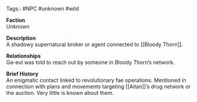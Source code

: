 Tags:: #NPC #unknown #wild

**Faction**  
Unknown

**Description**  
A shadowy supernatural broker or agent connected to [[Bloody Thorn]].

**Relationships**  
Ga-eul was told to reach out by someone in Bloody Thorn’s network.

**Brief History**  
An enigmatic contact linked to revolutionary fae operations. Mentioned in connection with plans and movements targeting [[Aitan]]’s drug network or the auction. Very little is known about them.


